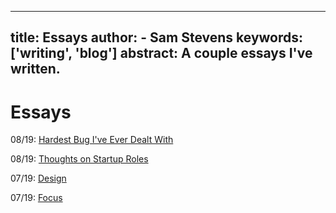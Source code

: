 
---
title: Essays
author:
    - Sam Stevens
keywords: ['writing', 'blog']
abstract: A couple essays I've written.
---
# Essays

08/19: [Hardest Bug I've Ever Dealt With](/essays/hardest-bug-ive-ever-dealt-with)

08/19: [Thoughts on Startup Roles](/essays/thoughts-on-startup-roles)

07/19: [Design](/essays/design)

07/19: [Focus](/essays/focus)